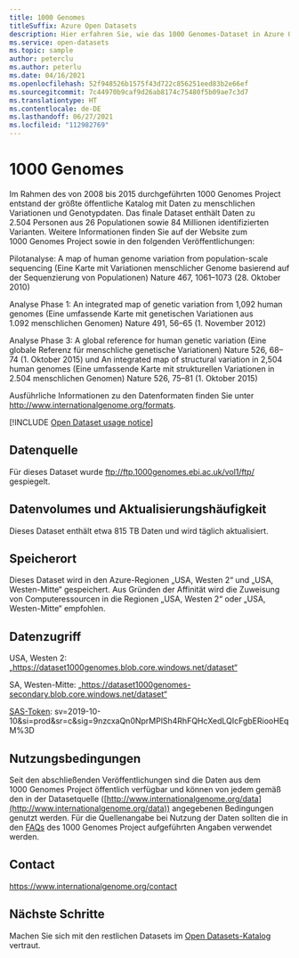 ```yaml
---
title: 1000 Genomes
titleSuffix: Azure Open Datasets
description: Hier erfahren Sie, wie das 1000 Genomes-Dataset in Azure Open Datasets verwendet wird.
ms.service: open-datasets
ms.topic: sample
author: peterclu
ms.author: peterlu
ms.date: 04/16/2021
ms.openlocfilehash: 52f948526b1575f43d722c856251eed83b2e66ef
ms.sourcegitcommit: 7c44970b9caf9d26ab8174c75480f5b09ae7c3d7
ms.translationtype: HT
ms.contentlocale: de-DE
ms.lasthandoff: 06/27/2021
ms.locfileid: "112982769"
---
```

# <a name="1000-genomes"></a>1000 Genomes

Im Rahmen des von 2008 bis 2015 durchgeführten 1000 Genomes Project entstand der größte öffentliche Katalog mit Daten zu menschlichen Variationen und Genotypdaten. Das finale Dataset enthält Daten zu 2.504 Personen aus 26 Populationen sowie 84 Millionen identifizierten Varianten. Weitere Informationen finden Sie auf der Website zum 1000 Genomes Project sowie in den folgenden Veröffentlichungen:

Pilotanalyse: A map of human genome variation from population-scale sequencing (Eine Karte mit Variationen menschlicher Genome basierend auf der Sequenzierung von Populationen) Nature 467, 1061–1073 (28. Oktober 2010)

Analyse Phase 1: An integrated map of genetic variation from 1,092 human genomes (Eine umfassende Karte mit genetischen Variationen aus 1.092 menschlichen Genomen) Nature 491, 56–65 (1. November 2012)

Analyse Phase 3: A global reference for human genetic variation (Eine globale Referenz für menschliche genetische Variationen) Nature 526, 68–74 (1. Oktober 2015) und An integrated map of structural variation in 2,504 human genomes (Eine umfassende Karte mit strukturellen Variationen in 2.504 menschlichen Genomen) Nature 526, 75–81 (1. Oktober 2015)

Ausführliche Informationen zu den Datenformaten finden Sie unter http://www.internationalgenome.org/formats.

[!INCLUDE [Open Dataset usage notice](../../includes/open-datasets-usage-note.md)]

## <a name="data-source"></a>Datenquelle

Für dieses Dataset wurde ftp://ftp.1000genomes.ebi.ac.uk/vol1/ftp/ gespiegelt.

## <a name="data-volumes-and-update-frequency"></a>Datenvolumes und Aktualisierungshäufigkeit

Dieses Dataset enthält etwa 815 TB Daten und wird täglich aktualisiert.

## <a name="storage-location"></a>Speicherort

Dieses Dataset wird in den Azure-Regionen „USA, Westen 2“ und „USA, Westen-Mitte“ gespeichert. Aus Gründen der Affinität wird die Zuweisung von Computeressourcen in die Regionen „USA, Westen 2“ oder „USA, Westen-Mitte“ empfohlen.

## <a name="data-access"></a>Datenzugriff

USA, Westen 2: „https://dataset1000genomes.blob.core.windows.net/dataset“

SA, Westen-Mitte: „https://dataset1000genomes-secondary.blob.core.windows.net/dataset“

[SAS-Token](../storage/common/storage-sas-overview.md): sv=2019-10-10&si=prod&sr=c&sig=9nzcxaQn0NprMPlSh4RhFQHcXedLQIcFgbERiooHEqM%3D

## <a name="use-terms"></a>Nutzungsbedingungen

Seit den abschließenden Veröffentlichungen sind die Daten aus dem 1000 Genomes Project öffentlich verfügbar und können von jedem gemäß den in der Datasetquelle ([http://www.internationalgenome.org/data](http://www.internationalgenome.org/data)) angegebenen Bedingungen genutzt werden. Für die Quellenangabe bei Nutzung der Daten sollten die in den [FAQs]() des 1000 Genomes Project aufgeführten Angaben verwendet werden.

## <a name="contact"></a>Contact

https://www.internationalgenome.org/contact

## <a name="next-steps"></a>Nächste Schritte

Machen Sie sich mit den restlichen Datasets im [Open Datasets-Katalog](dataset-catalog.md) vertraut.

